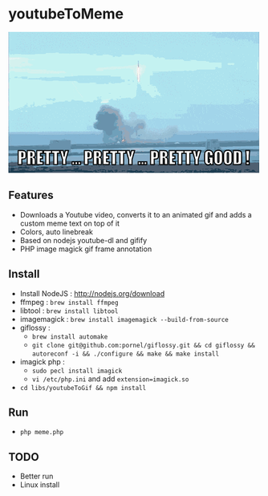 youtubeToMeme
=============

![Demo](assets/demo.gif)

Features
--------
- Downloads a Youtube video, converts it to an animated gif and adds a custom meme text on top of it
- Colors, auto linebreak
- Based on nodejs youtube-dl and gifify
- PHP image magick gif frame annotation

Install
-------
- Install NodeJS : http://nodejs.org/download
- ffmpeg : `brew install ffmpeg`
- libtool : `brew install libtool`
- imagemagick : `brew install imagemagick --build-from-source`
- giflossy :
    - `brew install automake`
    - `git clone git@github.com:pornel/giflossy.git && cd giflossy && autoreconf -i && ./configure && make && make install`
- imagick php :
    - `sudo pecl install imagick`
    - `vi /etc/php.ini` and add `extension=imagick.so`
- `cd libs/youtubeToGif && npm install`

Run
---
- `php meme.php`

TODO
----
- Better run
- Linux install
